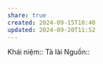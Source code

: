 ```yaml
---
share: true
created: 2024-09-15T10:40
updated: 2024-09-20T11:52
---
```

Khái niệm:: 
Tà lài
Nguồn:: 
